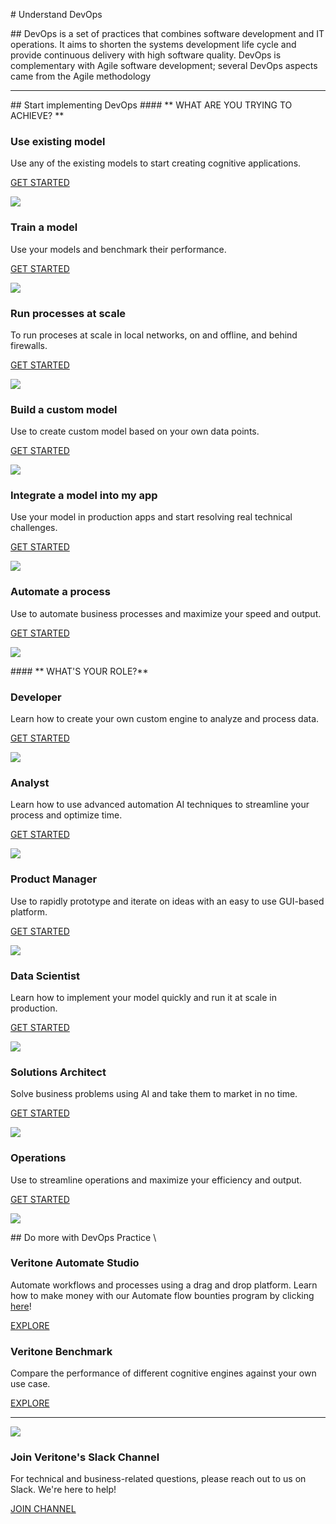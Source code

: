\# Understand DevOps

\#\# DevOps is a set of practices that combines software development and IT operations. It aims to shorten the systems development life cycle and provide continuous delivery with high software quality. DevOps is complementary with Agile software development; several DevOps aspects came from the Agile methodology

* * * * *

\#\# Start implementing DevOps \#\#\#\# \*\* WHAT ARE YOU
TRYING TO ACHIEVE? \*\*

### Use existing model

Use any of the existing models to start creating cognitive applications.

[GET STARTED](/#/quick-start?id=installation)

![](https://avatars3.githubusercontent.com/u/6934985?s=200&v=4)

### Train a model

Use your models and benchmark their performance.

[GET STARTED](/#/quick-start?id=local-preview)

![](https://avatars3.githubusercontent.com/u/6934985?s=200&v=4)

### Run processes at scale

To run proceses at scale in local networks, on and offline,
and behind firewalls.

[GET STARTED](/#/quick-start?id=hosting)

![](https://avatars3.githubusercontent.com/u/6934985?s=200&v=4)

### Build a custom model

Use to create custom model based on your own data points.

[GET STARTED](/#/themes?id=defaults)

![](https://avatars3.githubusercontent.com/u/6934985?s=200&v=4)

### Integrate a model into my app

Use your model in production apps and start resolving real technical
challenges.

[GET STARTED](/#/developer/applications/app-tutorial/)

![](https://avatars3.githubusercontent.com/u/6934985?s=200&v=4)

### Automate a process

Use to automate business processes and maximize your speed and
output.

[GET STARTED](/#/automate-studio/)

![](https://avatars3.githubusercontent.com/u/6934985?s=200&v=4)

\#\#\#\# \*\* WHAT'S YOUR ROLE?\*\*

### Developer

Learn how to create your own custom engine to analyze and process data.

[GET STARTED](/#/quickstart/engine-developer/)

![](https://avatars3.githubusercontent.com/u/6934985?s=200&v=4)

### Analyst

Learn how to use advanced automation AI techniques to streamline your
process and optimize time.

[GET STARTED](/#/quickstart/ml-explorer/)

![](https://avatars3.githubusercontent.com/u/6934985?s=200&v=4)

### Product Manager

Use to rapidly prototype and iterate on ideas with an easy to use
GUI-based platform.

[GET STARTED](/#/automate-studio/)

![](https://avatars3.githubusercontent.com/u/6934985?s=200&v=4)

### Data Scientist

Learn how to implement your model quickly and run it at scale in
production.

[GET STARTED](/#/developer/engines/)

![](https://avatars3.githubusercontent.com/u/6934985?s=200&v=4)

### Solutions Architect

Solve business problems using AI and take them to market in no time.

[GET STARTED](/#/quickstart/ml-integrator/)

![](https://avatars3.githubusercontent.com/u/6934985?s=200&v=4)

### Operations

Use to streamline operations and maximize your efficiency and
output.

[GET STARTED](/#/automate-studio/)

![](https://github.com/sachipanda/docs/blob/main/docs/assets/img/Teams.svg)

\#\# Do more with DevOps Practice \

### Veritone Automate Studio

Automate workflows and processes using a drag and drop platform. Learn
how to make money with our Automate flow bounties program by clicking
[here](/#/automate-studio/flow-bounties/README)!

[EXPLORE](/#/automate-studio/)

### Veritone Benchmark

Compare the performance of different cognitive engines against your own
use case.

[EXPLORE](/#/benchmark/)

* * * * *

![](https://s29980.pcdn.co/wp-content/uploads/2017/01/Slack-icon.png)

### Join Veritone's Slack Channel

For technical and business-related questions, please reach out to us on
Slack. We're here to help!

[JOIN CHANNEL](https://veritonedev.slack.com)
